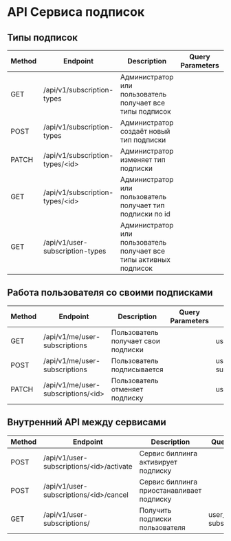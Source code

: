 # API Сервиса подписок

## Типы подписок
| Method | Endpoint                         | Description                                                        | Query Parameters | Body Data        |
|--------|----------------------------------|--------------------------------------------------------------------|------------------|------------------|
| GET    | /api/v1/subscription-types       | Администратор или пользователь получает все типы подписок          |                  |                  |
| POST   | /api/v1/subscription-types       | Администратор создаёт новый тип подписки                           |                  | SubscriptionType |
| PATCH  | /api/v1/subscription-types/\<id> | Администратор изменяет тип подписки                                |                  | SubscriptionType |
| GET    | /api/v1/subscription-types/\<id> | Администратор или пользователь получает тип подписки по id         |                  |                  |
| GET    | /api/v1/user-subscription-types  | Администратор или пользователь получает все типы активных подписок |                  |                  |

## Работа пользователя со своими подписками
| Method | Endpoint                            | Description                         | Query Parameters | Body Data                           |
|--------|-------------------------------------|-------------------------------------|------------------|-------------------------------------|
| GET    | /api/v1/me/user-subscriptions       | Пользователь получает свои подписки |                  | user_id (JWT)                       |
| POST   | /api/v1/me/user-subscriptions       | Пользователь подписывается          |                  | user_id (JWT), subscription_type_id |
| PATCH  | /api/v1/me/user-subscriptions/\<id> | Пользователь отменяет подписку      |                  | user_id (JWT)                       |

## Внутренний API между сервисами
| Method | Endpoint                                  | Description                               | Query Parameters              | Body Data         |
|--------|-------------------------------------------|-------------------------------------------|-------------------------------|-------------------|
| POST   | /api/v1/user-subscriptions/\<id>/activate | Сервис биллинга активирует подписку       |                               | payment_method_id |
| POST   | /api/v1/user-subscriptions/\<id>/cancel   | Сервис биллинга приостанавливает подписку |                               |                   |
| GET    | /api/v1/user-subscriptions/               | Получить подписки пользователя            | user_id, subscription_type_id |                   |
